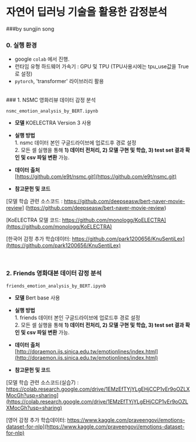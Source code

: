 # 자연어 딥러닝 기술을 활용한 감정분석 
<t>###by sungjin song</t>

### 0. 실행 환경
- google `colab` 에서 진행.
- 런타임 유형 하드웨어 가속기 : GPU 및 TPU (TPU사용시에는 tpu_use값을 True로 설정)
- `pytorch`, 'transformer' 라이브러리 활용
<br>
### 1. NSMC 영화리뷰 데이터 감정 분석

`nsmc_emotion_analysis_by_BERT.ipynb`  

- <b>모델</b> 
<t>KOELECTRA Version 3 사용</t>

- <b>실행 방법</b>  
<t>1. nsmc 데이터 본인 구글드라이브에 업로드후 경로 설정<br>
<t>2. 모든 셀 실행을 통해 <b>1) 데이터 전처리, 2) 모델 구현 및 학습, 3) test set 결과 확인 및 csv 파일 변환</b> 가능.

- <b>데이터 출처</b>  
<t>[https://github.com/e9t/nsmc.git](https://github.com/e9t/nsmc.git)


- <b>참고문헌 및 코드</b>    

<t>[모델 학습 관련 소스코드 : https://github.com/deepseasw/bert-naver-movie-review] (https://github.com/deepseasw/bert-naver-movie-review)</t>

<t>[KoELECTRA 모델 코드: https://github.com/monologg/KoELECTRA](https://github.com/monologg/KoELECTRA)</t>

<t>[한국어 감정 추가 학습데이터: https://github.com/park1200656/KnuSentiLex](https://github.com/park1200656/KnuSentiLex)</t>

<br>

### 2. Friends 영화대본 데이터 감정 분석

`friends_emotion_analysis_by_BERT.ipynb`  
- <b>모델</b> 
<t>Bert base 사용</t>

- <b>실행 방법</b>  
<t>1. friends 데이터 본인 구글드라이브에 업로드후 경로 설정<br>
<t>2. 모든 셀 실행을 통해 <b>1) 데이터 전처리, 2) 모델 구현 및 학습, 3) test set 결과 확인 및 csv 파일 변환</b> 가능.


- <b>데이터 출처</b>  
<t>[http://doraemon.iis.sinica.edu.tw/emotionlines/index.html](http://doraemon.iis.sinica.edu.tw/emotionlines/index.html)</t>


- <b>참고문헌 및 코드</b>  

<t>[모델 학습 관련 소스코드(실습7) : https://colab.research.google.com/drive/1EMzEfTYjYLgEHjCCP1vEr9oOZLXMocGh?usp=sharing](https://colab.research.google.com/drive/1EMzEfTYjYLgEHjCCP1vEr9oOZLXMocGh?usp=sharing)</t>

<t>[영어 감정 추가 학습데이터: https://www.kaggle.com/praveengovi/emotions-dataset-for-nlp](https://www.kaggle.com/praveengovi/emotions-dataset-for-nlp)</t>



<br>


